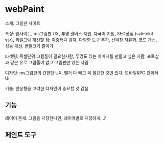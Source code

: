 # webPaint

소개: 그림판 사이트

특징: 웹사이트, ms그림판 UX, 투명 캔버스 지원, 다국어 지원, SEO장점 (svletekit ssr), 픽셀그림
개선할 점: 이중터치 감지, 다양한 도구 추가, 선택창 자유화, 코드 개선, 성능 개선, 번들크기 줄이기

타겟팅: 픽셀단위 그림툴이 필요한사람, 투명도 있는 이미지를 만들고 싶은 사람, 포토삽과 같은 유로 그림툴이 없고 그림판만 있는 사람

디자인: ms그림판의 간편한 UX, 뺄거 다 빼고 꼭 필요한 것만 있다. 모바일&PC 친화적 UI

기술: 반응형을 고려한 디자인이 중요할 것 같음


## 기능
레이어 존재.
그림을 저장한다면, 레이어별로 저장하게...?
## 페인트 도구
